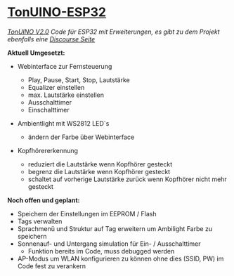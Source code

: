 # [TonUINO-ESP32](http://discourse.voss.earth/t/esp32-port-inkl-webinterface/399)
_[TonUINO V2.0](https://www.voss.earth/tonuino/) Code für ESP32 mit Erweiterungen, es gibt zu dem Projekt ebenfalls eine [Discourse Seite](http://discourse.voss.earth/)_

**Aktuell Umgesetzt:**
  
  - Webinterface zur Fernsteuerung
    - Play, Pause, Start, Stop, Lautstärke
    - Equalizer einstellen
    - max. Lautstärke einstellen
    - Ausschalttimer
    - Einschalttimer
    
  - Ambientlight mit WS2812 LED´s
    - ändern der Farbe über Webinterface
    
  - Kopfhörererkennung
    - reduziert die Lautstärke wenn Kopfhörer gesteckt
    - begrenz die Lautstärke wenn Kopfhörer gesteckt
    - schaltet auf vorherige Lautstärke zurück wenn Kopfhörer nicht mehr gesteckt
    
 **Noch offen und geplant:**
 
  - Speichern der Einstellungen im EEPROM / Flash
  - Tags verwalten
  - Sprachmenü und Struktur auf Tag erweitern um Ambilight Farbe zu speichern
  - Sonnenauf- und Untergang simulation für Ein- / Ausschalttimer
    - Funktion bereits im Code, muss debugged werden
  - AP-Modus um WLAN konfigurieren zu können ohne dies (SSID, PW) im Code fest zu verankern
